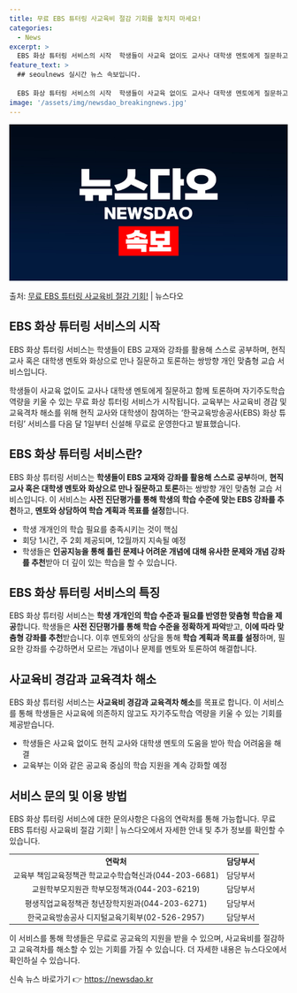 ```yaml
---
title: 무료 EBS 튜터링 사교육비 절감 기회를 놓치지 마세요!
categories:
  - News
excerpt: >
  EBS 화상 튜터링 서비스의 시작  학생들이 사교육 없이도 교사나 대학생 멘토에게 질문하고 함께 토론하며 자…
feature_text: >
  ## seoulnews 실시간 뉴스 속보입니다.

  EBS 화상 튜터링 서비스의 시작  학생들이 사교육 없이도 교사나 대학생 멘토에게 질문하고 함께 토론하며 자…
image: '/assets/img/newsdao_breakingnews.jpg'
---
```


![뉴스다오 속보](/assets/img/newsdao_breakingnews.jpg)

<p>출처: <a href="https://newsdao.kr/4471" rel="dofollow">무료 EBS 튜터링 사교육비 절감 기회!</a> | 뉴스다오</p>

<h2 data-ke-size="size26">EBS 화상 튜터링 서비스의 시작</h2>
EBS 화상 튜터링 서비스는 학생들이 EBS 교재와 강좌를 활용해 스스로 공부하며, 현직 교사 혹은 대학생 멘토와 화상으로 만나 질문하고 토론하는 쌍방향 개인 맞춤형 교습 서비스입니다.

<p data-ke-size="size16">학생들이 사교육 없이도 교사나 대학생 멘토에게 질문하고 함께 토론하며 자기주도학습 역량을 키울 수 있는 무료 화상 튜터링 서비스가 시작됩니다. 교육부는 사교육비 경감 및 교육격차 해소를 위해 현직 교사와 대학생이 참여하는 ‘한국교육방송공사(EBS) 화상 튜터링’ 서비스를 다음 달 1일부터 신설해 무료로 운영한다고 발표했습니다.</p>

<h2 data-ke-size="size26">EBS 화상 튜터링 서비스란?</h2>
EBS 화상 튜터링 서비스는 <b>학생들이 EBS 교재와 강좌를 활용해 스스로 공부</b>하며, <b>현직 교사 혹은 대학생 멘토와 화상으로 만나 질문하고 토론</b>하는 쌍방향 개인 맞춤형 교습 서비스입니다. 이 서비스는 <b>사전 진단평가를 통해 학생의 학습 수준에 맞는 EBS 강좌를 추천</b>하고, <b>멘토와 상담하여 학습 계획과 목표를 설정</b>합니다.

<ul>
  <li>학생 개개인의 학습 필요를 충족시키는 것이 핵심</li>
  <li>회당 1시간, 주 2회 제공되며, 12월까지 지속될 예정</li>
  <li>학생들은 <b>인공지능을 통해 틀린 문제나 어려운 개념에 대해 유사한 문제와 개념 강좌를 추천</b>받아 더 깊이 있는 학습을 할 수 있습니다.</li>
</ul>

<h2 data-ke-size="size26">EBS 화상 튜터링 서비스의 특징</h2>
EBS 화상 튜터링 서비스는 <b>학생 개개인의 학습 수준과 필요를 반영한 맞춤형 학습을 제공</b>합니다. 학생들은 <b>사전 진단평가를 통해 학습 수준을 정확하게 파악</b>받고, <b>이에 따라 맞춤형 강좌를 추천</b>받습니다. 이후 멘토와의 상담을 통해 <b>학습 계획과 목표를 설정</b>하며, 필요한 강좌를 수강하면서 모르는 개념이나 문제를 멘토와 토론하여 해결합니다.

<h2 data-ke-size="size26">사교육비 경감과 교육격차 해소</h2>
EBS 화상 튜터링 서비스는 <b>사교육비 경감과 교육격차 해소</b>를 목표로 합니다. 이 서비스를 통해 학생들은 사교육에 의존하지 않고도 자기주도학습 역량을 키울 수 있는 기회를 제공받습니다.

<ul>
  <li>학생들은 사교육 없이도 현직 교사와 대학생 멘토의 도움을 받아 학습 어려움을 해결</li>
  <li>교육부는 이와 같은 공교육 중심의 학습 지원을 계속 강화할 예정</li>
</ul>

<h2 data-ke-size="size26">서비스 문의 및 이용 방법</h2>
EBS 화상 튜터링 서비스에 대한 문의사항은 다음의 연락처를 통해 가능합니다. 무료 EBS 튜터링 사교육비 절감 기회! | 뉴스다오에서 자세한 안내 및 추가 정보를 확인할 수 있습니다.

<p data-ke-size="size16"></p>

<table>
  <tr>
    <td style="text-align: center; height: 17px;"><b>연락처</b></td>
    <td style="text-align: center; height: 17px;"><b>담당부서</b></td>
  </tr>
  <tr>
    <td style="text-align: center; height: 17px;">교육부 책임교육정책관 학교교수학습혁신과(044-203-6681)</td>
    <td style="text-align: center; height: 17px;">담당부서</td>
  </tr>
  <tr>
    <td style="text-align: center; height: 17px;">교원학부모지원관 학부모정책과(044-203-6219)</td>
    <td style="text-align: center; height: 17px;">담당부서</td>
  </tr>
  <tr>
    <td style="text-align: center; height: 17px;">평생직업교육정책관 청년장학지원과(044-203-6271)</td>
    <td style="text-align: center; height: 17px;">담당부서</td>
  </tr>
  <tr>
    <td style="text-align: center; height: 17px;">한국교육방송공사 디지털교육기획부(02-526-2957)</td>
    <td style="text-align: center; height: 17px;">담당부서</td>
  </tr>
</table>

<p data-ke-size="size16"></p>

<p data-ke-size="size16">이 서비스를 통해 학생들은 무료로 공교육의 지원을 받을 수 있으며, 사교육비를 절감하고 교육격차를 해소할 수 있는 기회를 가질 수 있습니다. 더 자세한 내용은 뉴스다오에서 확인하실 수 있습니다.</p>

<p data-ke-size="size16"></p> 

신속 뉴스 바로가기 👉 <a href="https://newsdao.kr" rel="dofollow">https://newsdao.kr</a>


